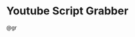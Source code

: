 <!--
author:   Daniel Hoffmann
version:  0.2.0
language: en
narrator: US English Female

script: https://cdn.jsdelivr.net/gh/nethiri/YTScriptGrabber@latest/LiaScriptVersion/base.js
script: https://cdn.jsdelivr.net/gh/nethiri/YTScriptGrabber@latest/LiaScriptVersion/consys.js
script: https://cdn.jsdelivr.net/gh/nethiri/YTScriptGrabber@latest/LiaScriptVersion/grabber.js
script: https://cdn.jsdelivr.net/gh/nethiri/YTScriptGrabber@latest/LiaScriptVersion/grabber-lia-bridge.js
script: https://cdn.jsdelivr.net/gh/nethiri/YTScriptGrabber@latest/LiaScriptVersion/lul-lia-bridge.js
script: https://cdn.jsdelivr.net/gh/nethiri/YTScriptGrabber@latest/LiaScriptVersion/lul.js
link: https://cdn.jsdelivr.net/gh/nethiri/YTScriptGrabber@latest/LiaScriptVersion/lul.css
link: https://cdn.jsdelivr.net/gh/nethiri/YTScriptGrabber@latest/LiaScriptVersion/consys.css

@gr: @grabber({})

@grabber
<script id="script_@uid" input="hidden">
  window['grabberArg'] = @0;
</script>
@startgrabber(@uid)
@end

@startgrabber
<script id="script_@uid" input="hidden">
  window['grabberUid'] = 'id_@0';
  setTimeout(function() {
    startGrabber();
  }, 100);
</script>
<div id='id_@0'></div>
@end
-->

# Youtube Script Grabber 

@gr